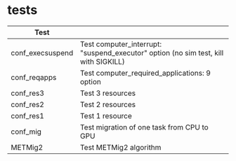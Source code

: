 # tests

| Test |   |
|------|---|
| conf_execsuspend | Test computer_interrupt: "suspend_executor" option (no sim test, kill with SIGKILL) |
| conf_reqapps     | Test computer_required_applications: 9 option |
| conf_res3        | Test 3 resources |
| conf_res2        | Test 2 resources |
| conf_res1        | Test 1 resource |
| conf_mig         | Test migration of one task from CPU to GPU |
| METMig2          | Test METMig2 algorithm |
